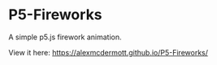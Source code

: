 # P5-Fireworks
A simple p5.js firework animation.

View it here: https://alexmcdermott.github.io/P5-Fireworks/
